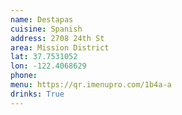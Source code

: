 ```yaml
---
name: Destapas
cuisine: Spanish
address: 2708 24th St
area: Mission District
lat: 37.7531052
lon: -122.4068629
phone: 
menu: https://qr.imenupro.com/1b4a-a
drinks: True
---
```

